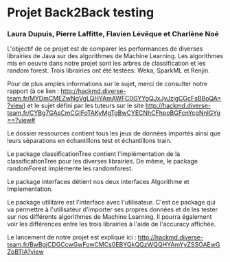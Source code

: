 # Projet Back2Back testing

### Laura Dupuis, Pierre Laffitte, Flavien Lévêque et Charlène Noé

L'objectif de ce projet est de comparer les performances de diverses librairies de Java sur des algorithmes de Machine Learning. Les algorithmes mis en oeuvre dans notre projet sont les arbres de classification et les random forest. Trois librairies ont été testées: Weka, SparkML et Renjin. 

Pour de plus amples informations sur le sujet, merci de consulter notre rapport (à ce lien : http://hackmd.diverse-team.fr/MYDmCMEZwNgVgLQHYAmAWFC0GYYgQJxJyJzjgCGcFsBBoQA=?view) et le sujet défini par les tuteurs sur le site http://hackmd.diverse-team.fr/CYBg7GAsCmCGIFoTAKyMgTgBwCYECNhCFhpoBGFcnYcgNnIGYg==?view#

Le dossier ressources contient tous les jeux de données importés ainsi que leurs séparations en échantillons test et échantillons train. 

Le package classificationTree contient l'implémentation de la classificationTree pour les diverses librairies. De même, le package randomForest implémente les randomforest.  

Le package interfaces détient nos deux interfaces Algorithme et Implementation. 

Le package utilitaire est l'interface avec l'utilisateur. C'est ce package qui va permettre à l'utilisateur d'importer ses propres données et de les tester sur nos différents algorithmes de Machine Learning. Il pourra également voir les différences entre les trois librairies à l'aide de l'accuracy affichée. 

Le lancement de notre projet est expliqué ici : http://hackmd.diverse-team.fr/BwBgjCDGCcwGwFowCMCs0EBYQkQQzWQQHYAmYyZSSOAEwGZoBTIA?view
